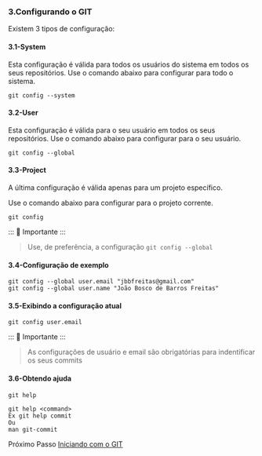 ### 3.Configurando o GIT

Existem 3 tipos de configuração:

#### 3.1-System
Esta configuração é válida para todos os usuários do sistema em todos os seus repositórios. 
Use o comando abaixo para configurar para todo o sistema.

````
git config --system
````

#### 3.2-User

Esta configuração é válida para o seu usuário  em todos os seus repositórios. 
Use o comando abaixo para configurar para o seu usuário.

````
git config --global
````
#### 3.3-Project

A última configuração é válida apenas para um projeto específico.

Use o comando abaixo para configurar para o projeto corrente.

````
git config 
````

::: :pushpin: Importante :::

>Use, de preferência, a configuração `git config --global`

#### 3.4-Configuração de exemplo

````
git config --global user.email "jbbfreitas@gmail.com"
git config --global user.name "João Bosco de Barros Freitas"
````

#### 3.5-Exibindo a configuração atual
```
git config user.email
````

::: :pushpin: Importante :::

>As configurações de usuário e email são obrigatórias para indentificar os seus commits


#### 3.6-Obtendo ajuda 
````
git help

git help <command> 
Ex git help commit
Ou 
man git-commit
````

Próximo Passo [Iniciando com o GIT](../Iniciando/README.md)


